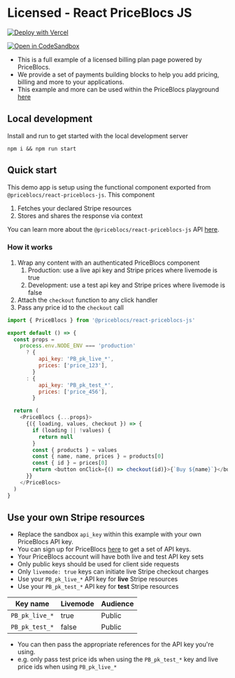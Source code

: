 # Licensed - React PriceBlocs JS

[![Deploy with Vercel](https://vercel.com/button)](https://vercel.com/new/clone?repository-url=https%3A%2F%2Fgithub.com%2FPriceBlocs%2Freact-priceblocs-js%2Ftree%2Fmain%2Fexamples%2Flicensed&demo-title=PriceBlocs%20-%20Licensed%20Billing%20Plan&demo-description=Example%20react%20app%20for%20setting%20up%20a%20licensed%20billing%20plan%2C%20complete%20with%20checkout%20via%20PriceBlocs%20and%20Stripe&demo-url=https%3A%2F%2Fpriceblocs.com%2Fplay%3Fplan%3Dlicensed)

[![Open in CodeSandbox](https://img.shields.io/badge/Open%20in-CodeSandbox-blue?style=flat-square&logo=codesandbox)](https://githubbox.com/PriceBlocs/react-priceblocs-js/tree/main/examples/licensed)

- This is a full example of a licensed billing plan page powered by PriceBlocs.
- We provide a set of payments building blocks to help you add pricing, billing and more to your applications.
- This example and more can be used within the PriceBlocs playground [here](https://priceblocs.com/play)

## Local development

Install and run to get started with the local development server

```
npm i && npm run start
```

## Quick start

This demo app is setup using the functional component exported from `@priceblocs/react-priceblocs-js`. This component

1. Fetches your declared Stripe resources
2. Stores and shares the response via context

You can learn more about the `@priceblocs/react-priceblocs-js` API [here](https://github.com/PriceBlocs/react-priceblocs-js#quick-start).

### How it works

1. Wrap any content with an authenticated PriceBlocs component
   1. Production: use a live api key and Stripe prices where livemode is true
   2. Development: use a test api key and Stripe prices where livemode is false
2. Attach the `checkout` function to any click handler
3. Pass any price id to the `checkout` call

```javascript
import { PriceBlocs } from '@priceblocs/react-priceblocs-js'

export default () => {
  const props =
    process.env.NODE_ENV === 'production'
      ? {
          api_key: 'PB_pk_live_*',
          prices: ['price_123'],
        }
      : {
          api_key: 'PB_pk_test_*',
          prices: ['price_456'],
        }

  return (
    <PriceBlocs {...props}>
      {({ loading, values, checkout }) => {
        if (loading || !values) {
          return null
        }
        const { products } = values
        const { name, name, prices } = products[0]
        const { id } = prices[0]
        return <button onClick={() => checkout(id)}>{`Buy ${name}`}</button>
      }}
    </PriceBlocs>
  )
}
```

## Use your own Stripe resources

- Replace the sandbox `api_key` within this example with your own PriceBlocs API key.
- You can sign up for PriceBlocs [here](https://priceblocs.com/signup) to get a set of API keys.
- Your PriceBlocs account will have both live and test API key sets
- Only public keys should be used for client side requests
- Only `livemode: true` keys can initiate live Stripe checkout charges
- Use your `PB_pk_live_*` API key for **live** Stripe resources
- Use your `PB_pk_test_*` API key for **test** Stripe resources

| Key name       | Livemode | Audience |
| -------------- | -------- | -------- |
| `PB_pk_live_*` | true     | Public   |
| `PB_pk_test_*` | false    | Public   |

- You can then pass the appropriate references for the API key you're using.
- e.g. only pass test price ids when using the `PB_pk_test_*` key and live price ids when using `PB_pk_live_*`
